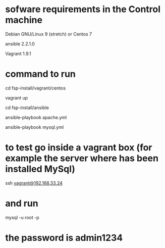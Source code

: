 # sofware requirements in the Control machine

Debian GNU/Linux 9 (stretch) or Centos 7

ansible 2.2.1.0

Vagrant 1.9.1

# command to run

cd fsp-install/vagrant/centos

vagrant up

cd fsp-install/ansible

ansible-playbook apache.yml

ansible-playbook mysql.yml


# to test go inside a vagrant box (for example the server where has been installed MySql)
ssh vagrant@192.168.33.24 
# and run 
mysql -u root -p
# the password is admin1234

